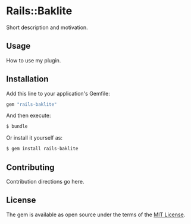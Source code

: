 # Rails::Baklite
Short description and motivation.

## Usage
How to use my plugin.

## Installation
Add this line to your application's Gemfile:

```ruby
gem "rails-baklite"
```

And then execute:
```bash
$ bundle
```

Or install it yourself as:
```bash
$ gem install rails-baklite
```

## Contributing
Contribution directions go here.

## License
The gem is available as open source under the terms of the [MIT License](https://opensource.org/licenses/MIT).

